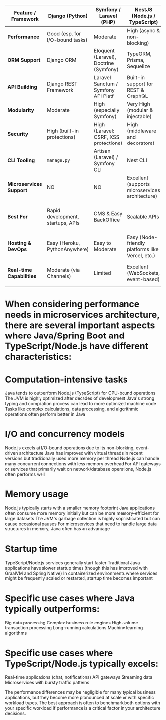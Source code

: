 
| Feature / Framework       | **Django** (Python)                  | **Symfony / Laravel** (PHP)                       | **NestJS** (Node.js / TypeScript)               | **Spring Boot** (Java)                         |
|---------------------------|--------------------------------------|---------------------------------------------------|--------------------------------------------------|------------------------------------------------|
| **Performance**           | Good (esp. for I/O-bound tasks)      | Moderate                                          | High (async & non-blocking)                      | Very High (compiled & scalable)               |
| **ORM Support**           | Django ORM                           | Eloquent (Laravel), Doctrine (Symfony)            | TypeORM, Prisma, Sequelize                       | JPA/Hibernate                                  |
| **API Building**          | Django REST Framework                | Laravel Sanctum / Symfony API Platf| Built-in support for REST & GraphQL              | Spring MVC + Spring WebFlux                    |
| **Modularity**            | Moderate                             | High (especially Symfony)                         | Very High (modular & injectable)                 | Very High (Spring ecosystem)                   |
| **Security**              | High (built-in protections)          | High (Laravel: CSRF, XSS protections)             | High (middleware and decorators)                 | Very High (enterprise-grade)                   |
| **CLI Tooling**           | `manage.py`                          | Artisan (Laravel) / Symfony CLI                   | Nest CLI                                          | Spring Boot CLI / Spring Initializr            |
| **Microservices Support** | NO            | NO                                   | Excellent (supports microservices architecture)  | Excellent (Spring Cloud, Spring Boot)          |
| **Best For**              | Rapid development, startups, APIs    | CMS  & Easy BackOffice                            | Scalable APIs                                    | Large, complex, enterprise-grade systems        |
| **Hosting & DevOps**      | Easy (Heroku, PythonAnywhere)        | Easy to Moderate                                  | Easy (Node-friendly platforms like Vercel, etc.) | Moderate to Complex (JVM-based deployments)    |
| **Real-time Capabilities**| Moderate (via Channels)              | Limited                                           | Excellent (WebSockets, event-based)              | Limited (Spring WebSocket exists)              |



# When considering performance needs in microservices architecture, there are several important aspects where Java/Spring Boot and TypeScript/Node.js have different characteristics:

# Computation-intensive tasks

Java tends to outperform Node.js (TypeScript) for CPU-bound operations
The JVM is highly optimized after decades of development
Java's strong typing and compilation process can lead to more optimized machine code
Tasks like complex calculations, data processing, and algorithmic operations often perform better in Java

# I/O and concurrency models

Node.js excels at I/O-bound operations due to its non-blocking, event-driven architecture
Java has improved with virtual threads in recent versions but traditionally used more memory per thread
Node.js can handle many concurrent connections with less memory overhead
For API gateways or services that primarily wait on network/database operations, Node.js often performs well

# Memory usage

Node.js typically starts with a smaller memory footprint
Java applications often consume more memory initially but can be more memory-efficient for large datasets
The JVM's garbage collection is highly sophisticated but can cause occasional pauses
For microservices that need to handle large data structures in memory, Java often has an advantage

# Startup time

TypeScript/Node.js services generally start faster
Traditional Java applications have slower startup times (though this has improved with GraalVM and Spring Native)
In containerized environments where services might be frequently scaled or restarted, startup time becomes important

# Specific use cases where Java typically outperforms:

Big data processing
Complex business rule engines
High-volume transaction processing
Long-running calculations
Machine learning algorithms

# Specific use cases where TypeScript/Node.js typically excels:

Real-time applications (chat, notifications)
API gateways
Streaming data
Microservices with bursty traffic patterns

The performance differences may be negligible for many typical business applications, but they become more pronounced at scale or with specific workload types. The best approach is often to benchmark both options with your specific workload if performance is a critical factor in your architecture decisions.

